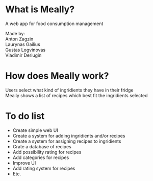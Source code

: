 # What is Meally?
A web app for food consumption management

Made by:\
Anton Zagzin\
Laurynas Gailius\
Gustas Logvinovas\
Vladimir Deriugin

# How does Meally work?
Users select what kind of ingridients they have in their fridge\
Meally shows a list of recipes which best fit the ingridients selected

# To do list
 - Create simple web UI
 - Create a system for adding ingridients and/or recipes
 - Create a system for assigning recipes to ingridients
 - Crate a database of recipes
 - Add possibility rating for recipes
 - Add categories for recipes
 - Improve UI
 - Add rating system for recipes
 - Etc.
